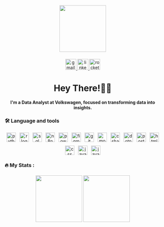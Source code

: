 ###

<div align="center">
  <img height="150" src="https://media.giphy.com/media/M9gbBd9nbDrOTu1Mqx/giphy.gif"  />
</div>

###

<div align="center">
  <a href="mailto:nicholas.birochi@gmail.com" target="_blank">
    <img src="https://img.shields.io/static/v1?message=Gmail&logo=gmail&label=&color=D14836&logoColor=white&labelColor=&style=for-the-badge" height="35" alt="gmail logo"  />
  </a>
  <a href="https://www.linkedin.com/in/nicholas-birochi/" target="_blank">
    <img src="https://img.shields.io/static/v1?message=LinkedIn&logo=linkedin&label=&color=0077B5&logoColor=white&labelColor=&style=for-the-badge" height="35" alt="linkedin logo"  />
  </a>
  <a href="https://app.rocketseat.com.br/me/nicholas-birochi-1501" target="_blank">
    <img src="https://img.shields.io/static/v1?message=Rocketseat&logo=rocketseat&label=&color=8257E5&logoColor=white&labelColor=&style=for-the-badge" height="35" alt="rocketseat logo" />
  </a>
</div>

###

<h1 align="center">Hey There!👋🏻</h1>
<h4 align="center">I'm a Data Analyst at Volkswagen, focused on transforming data into insights.</h4>

###



<h3 align="left">🛠 Language and tools</h3>

###
<div align="center" style="display: flex; flex-wrap: wrap; justify-content: center; gap: 12px;">
  <img src="https://skillicons.dev/icons?i=py" height="30" alt="python logo"  />
  <img src="https://cdn.jsdelivr.net/gh/devicons/devicon/icons/r/r-original.svg" height="30" alt="r logo" />
  <img src="https://img.icons8.com/external-soft-fill-juicy-fish/60/external-sql-coding-and-development-soft-fill-soft-fill-juicy-fish.png" height="30" alt="sql logo" />
  <img src="https://cdn.simpleicons.org/n8n/f27ea9" height="30" alt="n8n logo" />
  <img src="https://upload.wikimedia.org/wikipedia/commons/c/cf/New_Power_BI_Logo.svg" height="30" alt="powerbi logo" />
  <img src="https://skillicons.dev/icons?i=figma" height="30" alt="figma logo" />
  <img src="https://skillicons.dev/icons?i=git" height="30" alt="git logo" />
  <img src="https://skillicons.dev/icons?i=mongodb" height="30" alt="mongodb logo" />
  <img src="https://skillicons.dev/icons?i=cs" height="30" alt="csharp logo" />
  <img src="https://skillicons.dev/icons?i=dotnet" height="30" alt="dotnet logo" />
  <img src="https://skillicons.dev/icons?i=postman" height="30" alt="postman logo" />
  <img src="https://skillicons.dev/icons?i=html" height="30" alt="html5 logo"  />
  <img src="https://skillicons.dev/icons?i=css" height="30" alt="css logo"  />
  <img src="https://skillicons.dev/icons?i=js" height="30" alt="javascript logo" />
  <img src="https://skillicons.dev/icons?i=java" height="30" alt="java logo" />
</div>

###



<h3 align="left">🔥   My Stats :</h3>

###
<p align="center">
  <img src="https://github-readme-stats.vercel.app/api?username=nicholasbirochi&show_icons=true&theme=radical" height="150"/>
  <img src="https://github-readme-stats.vercel.app/api/top-langs/?username=nicholasbirochi&layout=compact&theme=radical" height="150"/>
</p>

###
